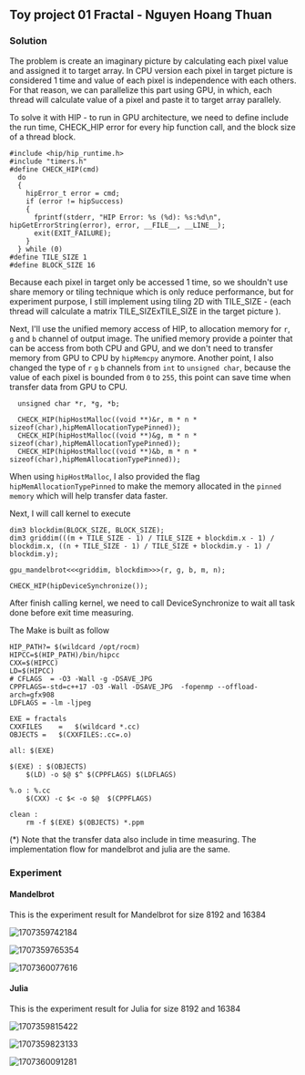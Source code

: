 ## Toy project 01 Fractal - Nguyen Hoang Thuan

### Solution

The problem is create an imaginary picture by calculating each pixel value and assigned it to target array. In CPU version each pixel in target picture is considered 1 time and value of each pixel is independence with each others. For that reason, we can parallelize this part using GPU, in which, each thread will calculate value of a pixel and paste it to target array parallely.

To solve it with HIP - to run in GPU architecture, we need to define include the run time, CHECK_HIP error for every hip function call, and the block size of a thread block.

```
#include <hip/hip_runtime.h>
#include "timers.h"
#define CHECK_HIP(cmd)                                                                        
  do                                                                                             
  {                                                                                              
    hipError_t error = cmd;                                                                      
    if (error != hipSuccess)                                                                     
    {                                                                                            
      fprintf(stderr, "HIP Error: %s (%d): %s:%d\n", hipGetErrorString(error), error, __FILE__, __LINE__); 
      exit(EXIT_FAILURE);                                                                        
    }                                                                                            
  } while (0)
#define TILE_SIZE 1
#define BLOCK_SIZE 16
```

Because each pixel in target only be accessed 1 time, so we shouldn't use share memory or tiling technique which is only reduce performance, but for experiment purpose, I still implement using tiling 2D with TILE_SIZE - (each thread will calculate a matrix TILE_SIZExTILE_SIZE in the target picture ).

Next, I'll use the unified memory access of HIP, to allocation memory for `r`, `g` and `b` channel of output image. The unified memory provide a pointer that can be access from both CPU and GPU, and we don't need to transfer memory from GPU to CPU by `hipMemcpy` anymore. Another point, I also changed the type of `r` `g` `b` channels from `int` to `unsigned char`, because the value of each pixel is bounded from `0` to `255`, this point can save time when transfer data from GPU to CPU.

```
  unsigned char *r, *g, *b;

  CHECK_HIP(hipHostMalloc((void **)&r, m * n * sizeof(char),hipMemAllocationTypePinned));
  CHECK_HIP(hipHostMalloc((void **)&g, m * n * sizeof(char),hipMemAllocationTypePinned));
  CHECK_HIP(hipHostMalloc((void **)&b, m * n * sizeof(char),hipMemAllocationTypePinned));

```

When using `hipHostMalloc`, I also provided the flag `hipMemAllocationTypePinned` to make the memory allocated in the `pinned memory` which will help transfer data faster.

Next, I will call kernel to execute

```
dim3 blockdim(BLOCK_SIZE, BLOCK_SIZE);
dim3 griddim(((m + TILE_SIZE - 1) / TILE_SIZE + blockdim.x - 1) / blockdim.x, ((n + TILE_SIZE - 1) / TILE_SIZE + blockdim.y - 1) / blockdim.y);

gpu_mandelbrot<<<griddim, blockdim>>>(r, g, b, m, n);

CHECK_HIP(hipDeviceSynchronize());
```



After finish calling kernel, we need to call DeviceSynchronize to wait all task done before exit time measuring.

The Make is built as follow

```
HIP_PATH?= $(wildcard /opt/rocm)
HIPCC=$(HIP_PATH)/bin/hipcc
CXX=$(HIPCC)
LD=$(HIPCC)
# CFLAGS  = -O3 -Wall -g -DSAVE_JPG  
CPPFLAGS=-std=c++17 -O3 -Wall -DSAVE_JPG  -fopenmp --offload-arch=gfx908
LDFLAGS	= -lm -ljpeg

EXE = fractals
CXXFILES	=	$(wildcard *.cc)
OBJECTS	=	$(CXXFILES:.cc=.o)

all: $(EXE)

$(EXE) : $(OBJECTS)
	$(LD) -o $@ $^ $(CPPFLAGS) $(LDFLAGS) 

%.o : %.cc
	$(CXX) -c $< -o $@  $(CPPFLAGS)

clean :
	rm -f $(EXE) $(OBJECTS) *.ppm

```

(*) Note that the transfer data also include in time measuring.
The implementation flow for mandelbrot and julia are the same.

### Experiment

#### Mandelbrot

This is the experiment result for Mandelbrot for size 8192 and 16384

![1707359742184](image/report/1707359742184.png)

![1707359765354](image/report/1707359765354.png)

![1707360077616](image/report/1707360077616.png)

#### Julia

This is the experiment result for Julia for size 8192 and 16384

![1707359815422](image/report/1707359815422.png)

![1707359823133](image/report/1707359823133.png)

![1707360091281](image/report/1707360091281.png)
